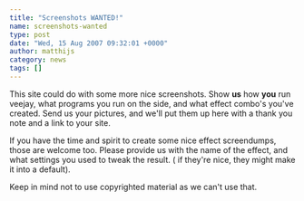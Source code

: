 ```yaml
---
title: "Screenshots WANTED!"
name: screenshots-wanted
type: post
date: "Wed, 15 Aug 2007 09:32:01 +0000"
author: matthijs
category: news
tags: []
---
```

This site could do with some more nice screenshots. Show **us** how **you** run veejay, what programs you run on the side, and what effect combo's you've created. Send us your pictures, and we'll put them up here with a thank you note and a link to your site.  

If you have the time and spirit to create some nice effect screendumps, those are welcome too. Please provide us with the name of the effect, and what settings you used to tweak the result. ( if they're nice, they might make it into a default).  

Keep in mind not to use copyrighted material as we can't use that.